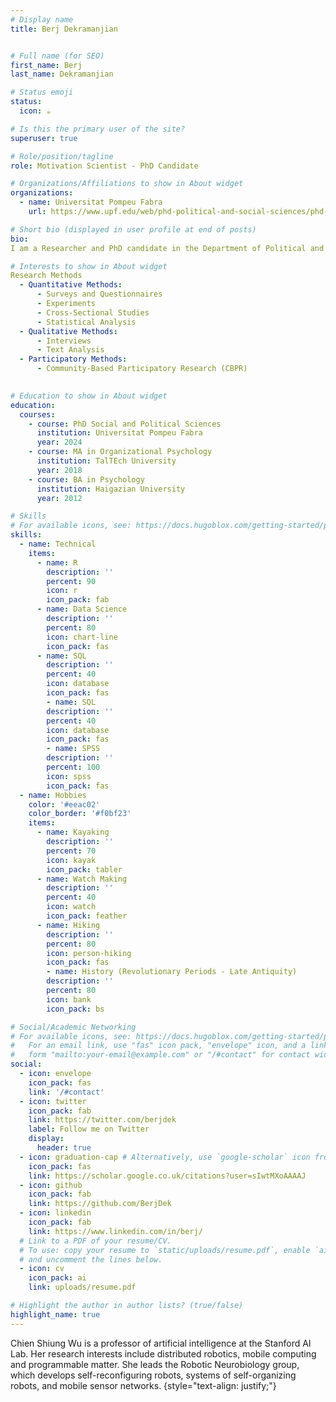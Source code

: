 ```yaml
---
# Display name
title: Berj Dekramanjian


# Full name (for SEO)
first_name: Berj  
last_name: Dekramanjian

# Status emoji
status:
  icon: ☕️

# Is this the primary user of the site?
superuser: true

# Role/position/tagline
role: Motivation Scientist - PhD Candidate

# Organizations/Affiliations to show in About widget
organizations:
  - name: Universitat Pompeu Fabra
    url: https://www.upf.edu/web/phd-political-and-social-sciences/phd-students/-/asset_publisher/aVbuYaPbJkaS/content/dekramanjian-berj/maximized

# Short bio (displayed in user profile at end of posts)
bio: 
I am a Researcher and PhD candidate in the Department of Political and Social Sciences at Universitat Pompeu Fabra, where I am a member of the Sociodemography Research Group. My academic journey is deeply rooted in the exploration of collective action and the underlying motivations that drive individuals to participate in citizen-led initiatives. Specifically, my research is focused on dissecting the nuances of engagement in public health interventions and ecological conservation efforts. By employing a multidisciplinary approach, I delve into the realms of design principles, goal orientation, and communication framing to understand how these factors influence participation and commitment to collective goals. 

# Interests to show in About widget
Research Methods
  - Quantitative Methods:
      - Surveys and Questionnaires
      - Experiments
      - Cross-Sectional Studies
      - Statistical Analysis
  - Qualitative Methods:
      - Interviews
      - Text Analysis
  - Participatory Methods:
      - Community-Based Participatory Research (CBPR)
  

# Education to show in About widget
education:
  courses:
    - course: PhD Social and Political Sciences
      institution: Universitat Pompeu Fabra
      year: 2024
    - course: MA in Organizational Psychology
      institution: TalTEch University
      year: 2018
    - course: BA in Psychology
      institution: Haigazian University
      year: 2012

# Skills
# For available icons, see: https://docs.hugoblox.com/getting-started/page-builder/#icons
skills:
  - name: Technical
    items:
      - name: R
        description: ''
        percent: 90
        icon: r
        icon_pack: fab
      - name: Data Science
        description: ''
        percent: 80
        icon: chart-line
        icon_pack: fas
      - name: SQL
        description: ''
        percent: 40
        icon: database
        icon_pack: fas
        - name: SQL
        description: ''
        percent: 40
        icon: database
        icon_pack: fas
        - name: SPSS
        description: ''
        percent: 100
        icon: spss
        icon_pack: fas
  - name: Hobbies
    color: '#eeac02'
    color_border: '#f0bf23'
    items:
      - name: Kayaking
        description: ''
        percent: 70
        icon: kayak
        icon_pack: tabler
      - name: Watch Making
        description: ''
        percent: 40
        icon: watch
        icon_pack: feather
      - name: Hiking
        description: ''
        percent: 80
        icon: person-hiking
        icon_pack: fas
        - name: History (Revolutionary Periods - Late Antiquity)
        description: ''
        percent: 80
        icon: bank
        icon_pack: bs

# Social/Academic Networking
# For available icons, see: https://docs.hugoblox.com/getting-started/page-builder/#icons
#   For an email link, use "fas" icon pack, "envelope" icon, and a link in the
#   form "mailto:your-email@example.com" or "/#contact" for contact widget.
social:
  - icon: envelope
    icon_pack: fas
    link: '/#contact'
  - icon: twitter
    icon_pack: fab
    link: https://twitter.com/berjdek
    label: Follow me on Twitter
    display:
      header: true
  - icon: graduation-cap # Alternatively, use `google-scholar` icon from `ai` icon pack
    icon_pack: fas
    link: https://scholar.google.co.uk/citations?user=sIwtMXoAAAAJ
  - icon: github
    icon_pack: fab
    link: https://github.com/BerjDek
  - icon: linkedin
    icon_pack: fab
    link: https://www.linkedin.com/in/berj/
  # Link to a PDF of your resume/CV.
  # To use: copy your resume to `static/uploads/resume.pdf`, enable `ai` icons in `params.yaml`,
  # and uncomment the lines below.
  - icon: cv
    icon_pack: ai
    link: uploads/resume.pdf

# Highlight the author in author lists? (true/false)
highlight_name: true
---
```


Chien Shiung Wu is a professor of artificial intelligence at the Stanford AI Lab. Her research interests include distributed robotics, mobile computing and programmable matter. She leads the Robotic Neurobiology group, which develops self-reconfiguring robots, systems of self-organizing robots, and mobile sensor networks.
{style="text-align: justify;"}
